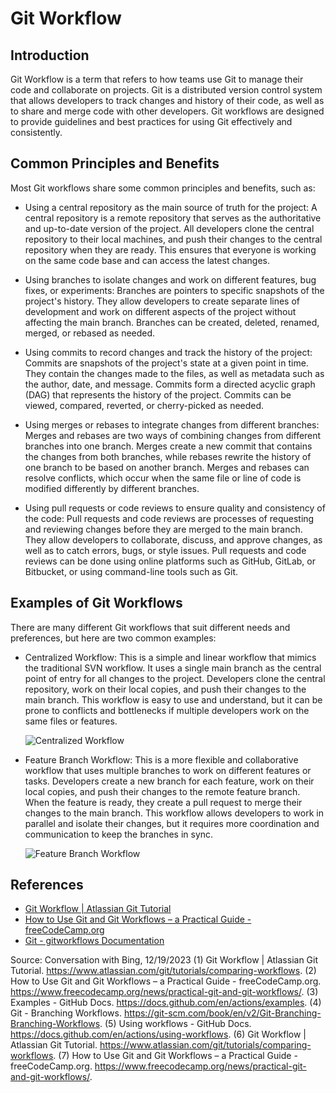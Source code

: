 
# Git Workflow

## Introduction

Git Workflow is a term that refers to how teams use Git to manage their code and collaborate on projects. Git is a distributed version control system that allows developers to track changes and history of their code, as well as to share and merge code with other developers. Git workflows are designed to provide guidelines and best practices for using Git effectively and consistently.

## Common Principles and Benefits

Most Git workflows share some common principles and benefits, such as:

- Using a central repository as the main source of truth for the project: A central repository is a remote repository that serves as the authoritative and up-to-date version of the project. All developers clone the central repository to their local machines, and push their changes to the central repository when they are ready. This ensures that everyone is working on the same code base and can access the latest changes.


- Using branches to isolate changes and work on different features, bug fixes, or experiments: Branches are pointers to specific snapshots of the project's history. They allow developers to create separate lines of development and work on different aspects of the project without affecting the main branch. Branches can be created, deleted, renamed, merged, or rebased as needed.

- Using commits to record changes and track the history of the project: Commits are snapshots of the project's state at a given point in time. They contain the changes made to the files, as well as metadata such as the author, date, and message. Commits form a directed acyclic graph (DAG) that represents the history of the project. Commits can be viewed, compared, reverted, or cherry-picked as needed.

- Using merges or rebases to integrate changes from different branches: Merges and rebases are two ways of combining changes from different branches into one branch. Merges create a new commit that contains the changes from both branches, while rebases rewrite the history of one branch to be based on another branch. Merges and rebases can resolve conflicts, which occur when the same file or line of code is modified differently by different branches.

- Using pull requests or code reviews to ensure quality and consistency of the code: Pull requests and code reviews are processes of requesting and reviewing changes before they are merged to the main branch. They allow developers to collaborate, discuss, and approve changes, as well as to catch errors, bugs, or style issues. Pull requests and code reviews can be done using online platforms such as GitHub, GitLab, or Bitbucket, or using command-line tools such as Git.

## Examples of Git Workflows

There are many different Git workflows that suit different needs and preferences, but here are two common examples:

- Centralized Workflow: This is a simple and linear workflow that mimics the traditional SVN workflow. It uses a single main branch as the central point of entry for all changes to the project. Developers clone the central repository, work on their local copies, and push their changes to the main branch. This workflow is easy to use and understand, but it can be prone to conflicts and bottlenecks if multiple developers work on the same files or features.

  ![Centralized Workflow](^4^)

- Feature Branch Workflow: This is a more flexible and collaborative workflow that uses multiple branches to work on different features or tasks. Developers create a new branch for each feature, work on their local copies, and push their changes to the remote feature branch. When the feature is ready, they create a pull request to merge their changes to the main branch. This workflow allows developers to work in parallel and isolate their changes, but it requires more coordination and communication to keep the branches in sync.

  ![Feature Branch Workflow](^5^)

## References

- [Git Workflow | Atlassian Git Tutorial](^1^)
- [How to Use Git and Git Workflows – a Practical Guide - freeCodeCamp.org](^2^)
- [Git - gitworkflows Documentation](^3^)

Source: Conversation with Bing, 12/19/2023
(1) Git Workflow | Atlassian Git Tutorial. https://www.atlassian.com/git/tutorials/comparing-workflows.
(2) How to Use Git and Git Workflows – a Practical Guide - freeCodeCamp.org. https://www.freecodecamp.org/news/practical-git-and-git-workflows/.
(3) Examples - GitHub Docs. https://docs.github.com/en/actions/examples.
(4) Git - Branching Workflows. https://git-scm.com/book/en/v2/Git-Branching-Branching-Workflows.
(5) Using workflows - GitHub Docs. https://docs.github.com/en/actions/using-workflows.
(6) Git Workflow | Atlassian Git Tutorial. https://www.atlassian.com/git/tutorials/comparing-workflows.
(7) How to Use Git and Git Workflows – a Practical Guide - freeCodeCamp.org. https://www.freecodecamp.org/news/practical-git-and-git-workflows/.